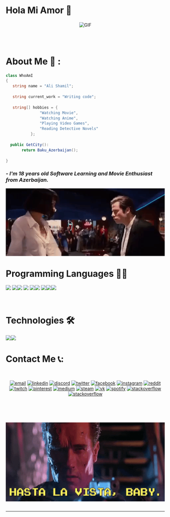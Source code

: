 # Hola Mi Amor 👋

<div align="center">
<img hight="300" width="800" alt="GIF" align="center" src="https://github.com/AliShamil/AliShamil/blob/main/images/patrick1.gif">
</div>

</br>
</br>
</br>


# About Me 💬 :


 ```c#
class WhoAmI
{
    string name = "Ali Shamil";

    string current_work = "Writing code";

    string[] hobbies = {
                "Watching Movie",
                "Watching Anime",
                "Playing Video Games",
                "Reading Detective Novels"
            };

   public GetCity():
		return Baku_Azerbaijan();
		
}
 ```

### ***- I'm 18 years old Software Learning and Movie Enthusiast from Azerbaijan.***

<img hight="400" width="700" alt="GIF" align="center" src="https://github.com/AliShamil/AliShamil/blob/main/images/pulp1.gif">
</br>


# Programming Languages 👨‍💻
<img src = 'https://github.com/MarikIshtar007/MarikIshtar007/blob/master/images/c-original.svg' width='40'/> <img src = 'https://github.com/MarikIshtar007/MarikIshtar007/blob/master/images/cpp.svg' width='40'/><img src=
"https://img.icons8.com/color/48/null/c-sharp-logo-2.png" width='40'/> <img src = 
'https://github.com/MarikIshtar007/MarikIshtar007/blob/master/images/python2.png' height='40'/>  <img src = 'https://github.com/MarikIshtar007/MarikIshtar007/blob/master/images/html.svg' width='40'/><img src = 'https://github.com/MarikIshtar007/MarikIshtar007/blob/master/images/css.svg' width='40'/> <img src = 'https://github.com/MarikIshtar007/MarikIshtar007/blob/master/images/js.svg' width='40'/><img src = 'https://github.com/MarikIshtar007/MarikIshtar007/blob/master/images/sql.svg' width='40'/><img src=
"https://img.icons8.com/color/48/null/microsoft-sql-server.png" width='40'/> 
</br>
</br>
</br>
 # Technologies 🛠
 <img src="https://img.icons8.com/color/48/null/visual-studio--v2.png"/><img src = 'https://github.com/MarikIshtar007/MarikIshtar007/blob/master/images/git.svg' width='40'/>





# Contact Me 📞:

<p>
 </br>

<p align="center">
  <a href="mailto:elisamilzade@gmail.com"><img src="https://img.icons8.com/color/96/000000/gmail.png" alt="email"/></a>
  <a href="https://www.linkedin.com/in/ali-shamilzade-554623205/"><img src="https://img.icons8.com/color/96/000000/linkedin.png" alt="linkedin"/></a>
  <a href="https://discord.gg/6dwS542c"><img src="https://img.icons8.com/color/96/000000/discord-logo.png" alt="discord"/></a>
  <a href="https://twitter.com/elisamilzade"><img src="https://img.icons8.com/color/96/000000/twitter-squared.png" alt="twitter"/></a>
  <a href="https://www.facebook.com/ali.shamilzade"><img src="https://img.icons8.com/color/96/000000/facebook.png" alt="facebook"/></a>
  <a href="https://www.instagram.com/eliwkashamilzade"><img src="https://img.icons8.com/color/96/000000/instagram-new.png" alt="instagram"/></a>
  <a href="https://www.reddit.com/user/AliShamil"><img src="https://img.icons8.com/color/96/000000/reddit.png" alt="reddit"/></a>
  <a href="https://www.twitch.tv/alishamil_2005"><img src="https://img.icons8.com/color/96/000000/twitch--v2.png" alt="twitch"/></a>
  <a href="https://www.pinterest.com/elisamilzade/"><img src="https://img.icons8.com/color/96/000000/pinterest--v1.png" alt="pinterest"/></a>
  <a href="https://medium.com/@elisamilzade"><img src="https://img.icons8.com/color/96/000000/medium-logo.png" alt="medium"/></a>
  <a href="https://steamcommunity.com/profiles/76561199214079675"><img src="https://img.icons8.com/fluent/96/000000/steam.png" alt="steam"/></a>
  <a href="https://vk.com/id682066337"><img src="https://img.icons8.com/nolan/96/vk-circled.png" alt="vk"/></a>
  <a href="https://open.spotify.com/user/ais4r4xhryx1lzo5d4diowde7"><img src="https://img.icons8.com/color/96/000000/spotify--v1.png" alt="spotify"/></a>
  <a href="https://stackoverflow.com/users/21030271/ali-shamilzade"><img src="https://img.icons8.com/color/96/000000/stackoverflow.png" alt="stackoverflow"/></a>
  <a href="https://letterboxd.com/AliShamil/"><img src="https://a.ltrbxd.com/logos/letterboxd-decal-dots-pos-rgb.svg" alt="stackoverflow" width='80'/></a>
	
</p>
 </p>
 


</br>
</br>

</br>
</br>



<div align="center">
<img height="250" width="900" alt="GIF" align="center" src="https://github.com/AliShamil/AliShamil/blob/main/images/HastaLaVista.gif">
</div>

</br>


*************
